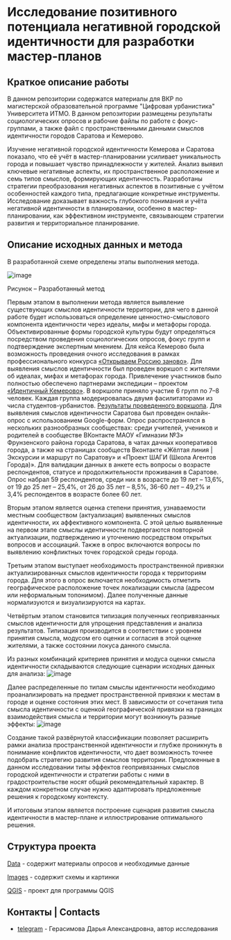 # Исследование позитивного потенциала негативной городской идентичности для разработки мастер-планов
Краткое описание работы
----------

В данном репозитории содержатся материалы для ВКР по магистерской образовательной программе "Цифровая урбанистика" Университета ИТМО.
В данном репозитории размещены результаты социологических опросов и рабочие файлы по работе с фокус-группами, а также файл с пространственными данными смыслов идентичности городов Саратова и Кемерово.

Изучение негативной городской идентичности Кемерова и Саратова показало, что её учёт в мастер-планировании усиливает уникальность города и повышает чувство принадлежности у жителей.  Анализ выявил ключевые негативные аспекты, их пространственное расположение и семь типов смыслов, формирующих идентичность.
Разработаны стратегии преобразования негативных аспектов в позитивные с учётом особенностей каждого типа, предлагающие конкретные инструменты.  Исследование доказывает важность глубокого понимания и учёта негативной идентичности в планировании, особенно в мастер-планировании, как эффективном инструменте, связывающем стратегии развития и территориальное планирование.

Описание исходных данных и метода
----------
В разработанной схеме определены этапы выполнения метода.

![image](https://github.com/user-attachments/assets/1f2ee837-92c9-45ee-8ecb-1b644c9a5a72)

Рисунок  – Разработанный метод

Первым этапом в выполнении метода является выявление существующих смыслов идентичности территории, для чего в данной работе будет использоваться определение ценностно-смыслового компонента идентичности через идеалы, мифы и метафоры города. Объективированные формы городской культуры будут определяться посредством проведения социологических опросов, фокус групп и подтверждение экспертным мнением. Для кейса Кемерово была возможность проведения очного исследования в рамках профессионального конкурса [«Открываем Россию заново»](https://openrussia.rsv.ru/). Для выявления смыслов идентичности был проведен воркшоп с жителями об идеалах, мифах и метафорах города. Привлечение участников было полностью обеспечено партнерами экспедиции – проектом [«Идентичный Кемерово»](https://idkem.ru/). В воркшопе приняло участие 6 групп по 7–8 человек. Каждая группа модерировалась двумя фасилитаторами из числа студентов-урбанистов. [Результаты проведенного воркшопа](https://miro.com/app/board/uXjVKDa97Eg=/).
Для выявления смыслов идентичности Саратова был проведен онлайн-опрос с использованием Google-форм. Опрос распространялся в нескольких разнообразных сообществах: среди учителей, учеников и родителей в сообществе ВКонтакте МАОУ «Гимназии №3» Фрунзенского района города Саратова, в чатах дачных кооперативов города, а также на страницах сообществ Вконтакте «Жёлтая линия | Экскурсии и маршрут по Саратову»  и «Проект ШАГИ (Школа Агентов Города)». Для валидации данных в анкете есть вопросы о возрасте респондентов, статусе и продолжительности проживания в Саратове. Опрос набрал 59 респондентов, среди них в возрасте до 19 лет – 13,6%, от 19 до 25 лет – 25,4%, от 26 до 35 лет – 8,5%, 36-60 лет – 49,2% и 3,4% респондентов в возрасте более 60 лет.

Вторым этапом является оценка степени принятия, узнаваемости местным сообществом (актуализация) выявленных смыслов идентичности, их аффективного компонента. С этой целью выявленные на первом этапе смыслы идентичности подвергаются повторной актуализации, подтверждению и уточнению посредством открытых вопросов и ассоциаций. Также в опрос включаются вопросы по выявлению конфликтных точек городской среды города. 

Третьим этапом выступает необходимость пространственной привязки актуализированных смыслов идентичности города к территориям города. Для этого в опрос включается необходимость отметить географическое расположение точек локализации смысла (адресом или неформальным топонимом). Далее полученные данные нормализуются и визуализируются на картах.

Четвёртым этапом становится типизация полученных геопривязанных смыслов идентичности для упрощения представления и анализа результатов. Типизация производится в соответствии с уровнем принятия смысла, модусом его оценки и согласия в этой оценке жителями, а также состоянии локуса данного смысла.

Из разных комбинаций критериев принятия и модуса оценки смысла идентичности складываются следующие сценарии исходных данных для анализа:
![image](https://github.com/user-attachments/assets/85adfe72-b3b7-46e7-b5f1-519a11221688)

Далее распределенные по типам смыслы идентичности необходимо проанализировать на предмет пространственной привязки к местам в городе и оценке состояния этих мест. 
В зависимости от сочетания типа смысла идентичности с оценкой географической привязки на границах взаимодействия смысла и территории могут возникнуть разные эффекты:
![image](https://github.com/user-attachments/assets/2ca63588-4abb-47dc-8799-3c1cb6cc289d)


Создание такой развёрнутой классификации позволяет расширить рамки анализа пространственной идентичности и глубже проникнуть в понимание конфликтов идентичности, что дает возможность точнее подобрать стратегию развития смыслов территории.
Предложенные в данном исследовании типы эффектов геопривязанных смыслов городской идентичности и стратегии работы с ними в градостроительстве носят общий рекомендательный характер. В каждом конкретном случае нужно адаптировать предложенные решения к городскому контексту.

И итоговым этапом является построение сценария развития смысла идентичности в мастер-плане и иллюстрирование оптимального решения.

Структура проекта
----------
[Data](Data) - содержит материалы опросов и необходимые данные

[Images](Images) - содержит схемы и картинки

[QGIS](QGIS) - проект для программы QGIS

Контакты | Contacts
----------
- [telegram](https://t.me/dasha_geraa) - Герасимова Дарья Александровна, автор исследования



